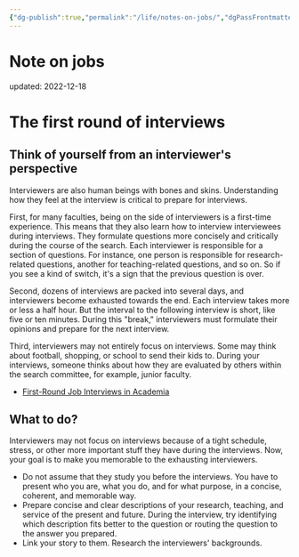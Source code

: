 ```yaml
---
{"dg-publish":true,"permalink":"/life/notes-on-jobs/","dgPassFrontmatter":true}
---
```



# Note on jobs
updated: 2022-12-18



# The first round of interviews 

## Think of yourself from an  interviewer's perspective

Interviewers are also human beings with bones and skins. Understanding how they feel at the interview is critical to prepare for interviews.

First, for many faculties, being on the side of interviewers is a first-time experience. This means that they also learn how to interview interviewees during interviews. They formulate questions more concisely and critically during the course of the search. Each interviewer is responsible for a section of questions. For instance, one person is responsible for research-related questions, another for teaching-related questions, and so on. So if you see a kind of switch, it's a sign that the previous question is over. 

Second, dozens of interviews are packed into several days, and interviewers become exhausted towards the end. Each interview takes more or less a half hour. But the interval to the following interview is short, like five or ten minutes. During this "break," interviewers must formulate their opinions and prepare for the next interview. 

Third, interviewers may not entirely focus on interviews. Some may think about football, shopping, or school to send their kids to.  During your interviews, someone thinks about how they are evaluated by others within the search committee, for example, junior faculty. 

 - [First-Round Job Interviews in Academia](https://www.youtube.com/watch?v=9N59h6OZbyE "First-Round Job Interviews in Academia")
 
## What to do?

Interviewers may not focus on interviews because of a tight schedule, stress, or other more important stuff they have during the interviews. Now, your goal is to make you memorable to the exhausting interviewers. 

- Do not assume that they study you before the interviews. You have to present who you are, what you do, and for what purpose, in a concise, coherent, and memorable way. 
- Prepare concise and clear descriptions of your research, teaching, and service of the present and future. During the interview, try identifying which description fits better to the question or routing the question to the answer you prepared. 
- Link your story to them. Research the interviewers' backgrounds.